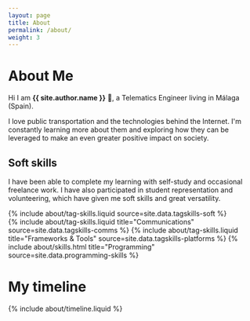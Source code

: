 ```yaml
---
layout: page
title: About
permalink: /about/
weight: 3
---
```


# **About Me**

Hi I am **{{ site.author.name }}** :wave:, a Telematics Engineer living in Málaga (Spain).

I love public transportation and the technologies behind the Internet. I'm constantly learning more about them and exploring how they can be leveraged to make an even greater positive impact on society.

## Soft skills
I have been able to complete my learning with self-study and occasional freelance work. I have also participated in student representation and volunteering, which have given me soft skills and great versatility.

<div class="row">
{% include about/tag-skills.liquid source=site.data.tagskills-soft %}
</div>

<div class="row">
{% include about/tag-skills.liquid title="Communications" source=site.data.tagskills-comms %}
{% include about/tag-skills.liquid title="Frameworks & Tools" source=site.data.tagskills-platforms %}
{% include about/skills.html title="Programming" source=site.data.programming-skills %}
</div>

# My timeline

<div class="row">
{% include about/timeline.liquid %}
</div>